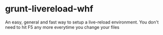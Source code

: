 grunt-livereload-whf
====================

An easy, general and fast way to setup a live-reload environment. You don't need to hit F5 any more everytime you change your files
